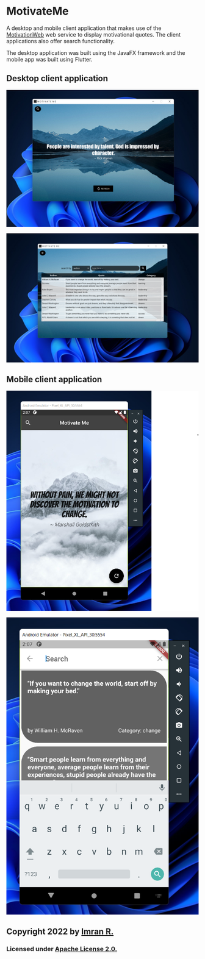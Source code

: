 # MotivateMe
A desktop and mobile client application that makes use of the [MotivationWeb](https://github.com/Desperate-Developers/MotivationWeb) web service to display motivational quotes. The client applications also offer search functionality. 

The desktop application was built using the JavaFX framework and the mobile app was built using Flutter.


## Desktop client application
![](https://github.com/imran-2003/MotivateMe/blob/main/Screenshots/desktop_home_page.png)

![](https://github.com/imran-2003/MotivateMe/blob/main/Screenshots/desktop_search_page.png)


## Mobile client application
![](https://github.com/imran-2003/MotivateMe/blob/main/Screenshots/mobile_home_page.png)

![](https://github.com/imran-2003/MotivateMe/blob/main/Screenshots/mobile_search_page.png)


## **Copyright 2022** by [Imran R.](https://github.com/imran-2003)

### Licensed under [Apache License 2.0.](https://github.com/space-ninja-x/The-Bell-App/blob/main/LICENSE)
